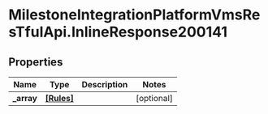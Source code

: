 # MilestoneIntegrationPlatformVmsResTfulApi.InlineResponse200141

## Properties
Name | Type | Description | Notes
------------ | ------------- | ------------- | -------------
**_array** | [**[Rules]**](Rules.md) |  | [optional] 

